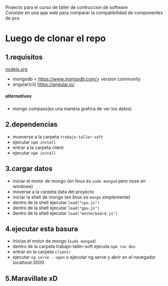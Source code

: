 Projecto para el curso de taller de contruccion de software    
Consiste en una app web para comparar la compatibilidad de componentes
de pcs

# Luego de clonar el repo


## 1.requisitos

[nodejs.org](https://nodejs.org/en/)
+ mongodb < https://www.mongodb.com/> version community 
+ angular(cli) <https://angular.io/>
##### alternativos
+ mongo compass(es una manera grafica de ver los datos)
## 2.dependencias
+ mueverse a la carpeta `trabajo-taller-soft`
+ ejecutar `npm install`
+ entrar a la carpeta client 
+ ejecutar `npm install`
## 3.cargar datos
+ iniciar el motor de mongo (en linux es `sudo mongod`  pero nose en windows)
+ moverse a la carpeta data del proyecto
+ iniciar la shell de mongo (en linux es `mongo` simplemente)
+ dentro de la shell ejecutar ` load("cpu.js") `
+ dentro de la shell ejecutar ` load("gpu.js") `
+ dentro de la shell ejecutar ` load("motherboard.js") `
## 4.ejecutar esta basura
+ inicias el motor de mongo (` sudo mongod `)
+ dentro de la carpeta trabajo-taller-soft ejecuta ` npm run dev `
+ entrar en la carpeta ` client/ `
+ ejecutar ` ng serve --open `  o ejecutar ng serve y abrir en el navegador localhost:3000
## 5.Maravillate xD
